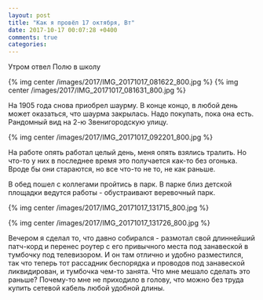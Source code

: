 ```yaml
---
layout: post
title: "Как я провёл 17 октября, Вт"
date: 2017-10-17 00:07:28 +0400
comments: true
categories: 
---
```

Утром отвел Полю в школу

{% img center /images/2017/IMG_20171017_081622_800.jpg %}
{% img center /images/2017/IMG_20171017_081631_800.jpg %}

На 1905 года снова приобрел шаурму. В конце концо, в любой день может оказаться, что шаурма закрылась. Надо покупать, пока она есть. Рандомный вид на 2-ю Звенигородскую улицу.

{% img center /images/2017/IMG_20171017_092201_800.jpg %}

На работе опять работал целый день, меня опять взялись тралить. Но что-то у них в последнее время это получается как-то без огонька. Вроде бы они стараются, но все что-то не то, не как раньше.

В обед пошел с коллегами пройтись в парк. В парке близ детской площадки ведутся работы - обустраивают веревочный парк.

{% img center /images/2017/IMG_20171017_131715_800.jpg %}

{% img center /images/2017/IMG_20171017_131726_800.jpg %}

Вечером я сделал то, что давно собирался - размотал свой длиннейший патч-корд и перенес роутер с его привычного места под занавеской в тумбочку под телевизором. И он там отлично и удобно разместился, так что теперь тот рассадник беспорядка и проводов под занавеской ликвидирован, и тумбочка чем-то занята. Что мне мешало сделать это раньше? Почему-то мне не приходило в голову, что можно без труда купить сетевой кабель любой удобной длины.